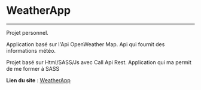 # WeatherApp

---

Projet personnel.

Application basé sur l'Api OpenWeather Map. Api qui fournit des informations météo.

Projet basé sur Html/SASS/Js avec Call Api Rest.
Application qui ma permit de me former à SASS


**Lien du site** : [WeatherApp](https://dirtdover.github.io/WeatherApp/)

